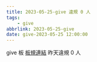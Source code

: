 ```yaml
---
title: 2023-05-25-give 違規 0 人
tags:
    - give
abbrlink: 2023-05-25-give
date: give-2023-05-25 12:00:00
---
```

give 板 [板規連結](https://www.ptt.cc/bbs/give/M.1612495900.A.C32.html)
昨天違規 0 人
